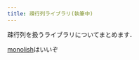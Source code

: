 ```yaml
---
title: 疎行列ライブラリ(執筆中)
---
```



疎行列を扱うライブラリについてまとめます．

[monolish](https://github.com/ricosjp/monolish)はいいぞ

